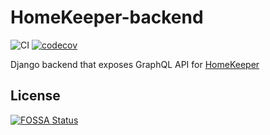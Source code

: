 # HomeKeeper-backend
![CI](https://github.com/MariuszBielecki288728/HomeKeeper-backend/workflows/CI/badge.svg?branch=main) [![codecov](https://codecov.io/gh/MariuszBielecki288728/HomeKeeper-backend/branch/main/graph/badge.svg?token=7yzvV8BGGr)](https://codecov.io/gh/MariuszBielecki288728/HomeKeeper-backend)

Django backend that exposes GraphQL API for [HomeKeeper](https://github.com/MariuszBielecki288728/HomeKeeper)


## License
[![FOSSA Status](https://app.fossa.com/api/projects/git%2Bgithub.com%2FMariuszBielecki288728%2FHomeKeeper-backend.svg?type=large)](https://app.fossa.com/projects/git%2Bgithub.com%2FMariuszBielecki288728%2FHomeKeeper-backend?ref=badge_large)